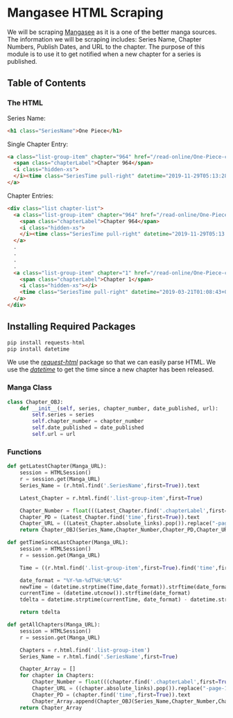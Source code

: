 # Mangasee HTML Scraping
We will be scraping [Mangasee](https://mangaseeonline.us) as it is a one of the better manga sources. The information we will be scraping includes: Series Name, Chapter Numbers, Publish Dates, and URL to the chapter. The purpose of this module is to use it to get notified when a new chapter for a series is published.

## Table of Contents


### The HTML
Series Name:
```html
<h1 class="SeriesName">One Piece</h1>
```
Single Chapter Entry:
```html
<a class="list-group-item" chapter="964" href="/read-online/One-Piece-chapter-964-page-1.html" title="Read One Piece Chapter 964 For Free Online">
  <span class="chapterLabel">Chapter 964</span>
  <i class="hidden-xs">
  </i><time class="SeriesTime pull-right" datetime="2019-11-29T05:13:28+00:00" datestring="20191129">11/29/2019</time>
</a>
```
Chapter Entries:
```html
<div class="list chapter-list">
  <a class="list-group-item" chapter="964" href="/read-online/One-Piece-chapter-964-page-1.html" title="Read One Piece Chapter 964 For Free Online">
    <span class="chapterLabel">Chapter 964</span>
    <i class="hidden-xs">
    </i><time class="SeriesTime pull-right" datetime="2019-11-29T05:13:28+00:00" datestring="20191129">11/29/2019</time>
  </a>
  .
  .
  .
  .
  <a class="list-group-item" chapter="1" href="/read-online/One-Piece-chapter-1-page-1.html" title="Read One Piece Chapter 1 For Free Online">
    <span class="chapterLabel">Chapter 1</span>
    <i class="hidden-xs"></i>
    <time class="SeriesTime pull-right" datetime="2019-03-21T01:08:43+00:00" datestring="20190321">03/21/2019</time>
  </a>
</div>
```
## Installing Required Packages
```python
pip install requests-html
pip install datetime
```
We use the [*request-html*](https://requests-html.kennethreitz.org/) package so that we can easily parse HTML. We use the [*datetime*](https://docs.python.org/3/library/datetime.html) to get the time since a new chapter has been released.

### Manga Class
```python
class Chapter_OBJ:
    def __init__(self, series, chapter_number, date_published, url):
        self.series = series
        self.chapter_number = chapter_number
        self.date_published = date_published
        self.url = url
```
### Functions
```python
def getLatestChapter(Manga_URL):
    session = HTMLSession()
    r = session.get(Manga_URL)
    Series_Name = (r.html.find('.SeriesName',first=True)).text

    Latest_Chapter = r.html.find('.list-group-item',first=True)

    Chapter_Number = float(((Latest_Chapter.find('.chapterLabel',first=True)).text).replace("Chapter ",""))
    Chapter_PD = (Latest_Chapter.find('time',first=True)).text
    Chapter_URL = ((Latest_Chapter.absolute_links).pop()).replace("-page-1","")
    return Chapter_OBJ(Series_Name,Chapter_Number,Chapter_PD,Chapter_URL)
```
```python
def getTimeSinceLastChapter(Manga_URL):
    session = HTMLSession()
    r = session.get(Manga_URL)

    Time = ((r.html.find('.list-group-item',first=True).find('time',first=True).html).split('"')[3]).split("+")[0]

    date_format = "%Y-%m-%dT%H:%M:%S"
    newTime = (datetime.strptime(Time,date_format)).strftime(date_format)
    currentTime = (datetime.utcnow()).strftime(date_format)
    tdelta = datetime.strptime(currentTime, date_format) - datetime.strptime(newTime, date_format)

    return tdelta
```
```python
def getAllChapters(Manga_URL):
    session = HTMLSession()
    r = session.get(Manga_URL)

    Chapters = r.html.find('.list-group-item')
    Series_Name = r.html.find('.SeriesName',first=True)

    Chapter_Array = []
    for chapter in Chapters:
        Chapter_Number = float(((chapter.find('.chapterLabel',first=True)).text).replace("Chapter ",""))
        Chapter_URL = ((chapter.absolute_links).pop()).replace("-page-1","")
        Chapter_PD = (chapter.find('time',first=True)).text
        Chapter_Array.append(Chapter_OBJ(Series_Name,Chapter_Number,Chapter_PD,Chapter_URL))
    return Chapter_Array
```
